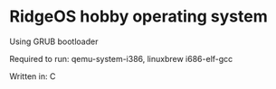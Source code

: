 # RidgeOS hobby operating system
Using GRUB bootloader

Required to run: qemu-system-i386, linuxbrew i686-elf-gcc

Written in: C
